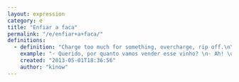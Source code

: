 ```yaml
---
layout: expression
category: e
title: "Enfiar a faca"
permalink: "/e/enfiar+a+faca/"
definitions:
  - definition: "Charge too much for something, overcharge, rip off.\n\nSometimes people make a gesture like being stabbed by a knife in the belly, meaning that something is too expensive (or that someone is 'enfiando a faca')."
    example: "- Querido, por quanto vamos vender esse vinho? \n- Ah! \u00c9 Franc\u00eas! Vamos meter a faca."
    created: "2013-05-01T18:36:56"
    author: "kinow"
---
```

